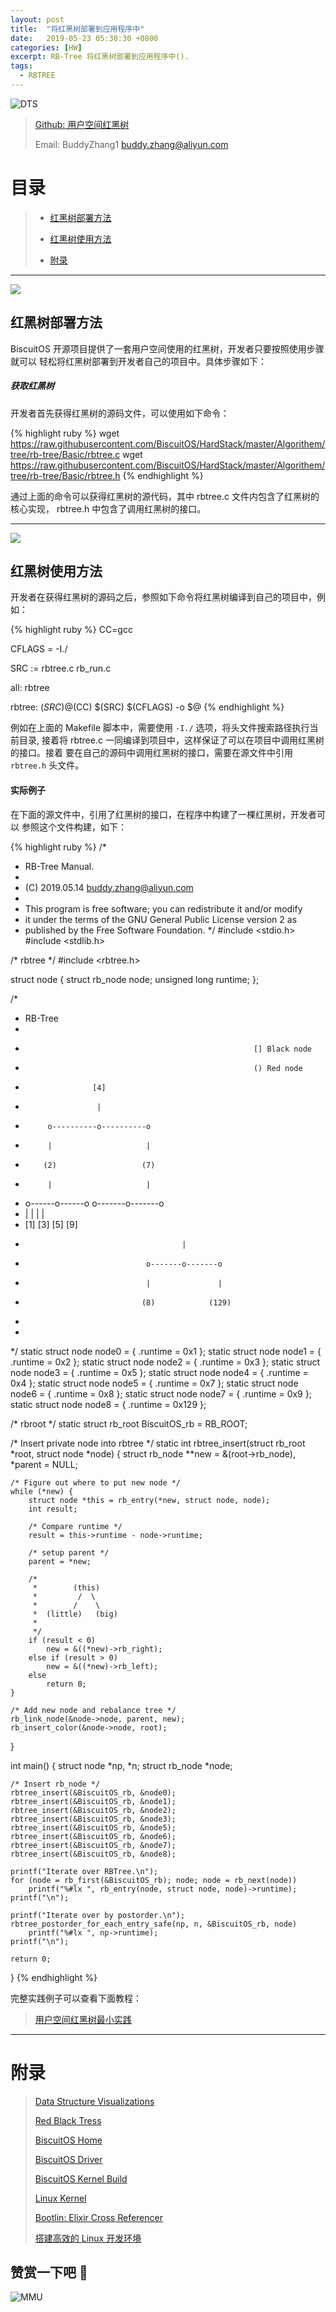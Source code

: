 ```yaml
---
layout: post
title:  "将红黑树部署到应用程序中"
date:   2019-05-23 05:30:30 +0800
categories: [HW]
excerpt: RB-Tree 将红黑树部署到应用程序中().
tags:
  - RBTREE
---
```


![DTS](https://raw.githubusercontent.com/EmulateSpace/PictureSet/master/BiscuitOS/kernel/IND00000H.jpg)

> [Github: 用户空间红黑树](https://github.com/BiscuitOS/HardStack/tree/master/Algorithem/tree/rb-tree/Basic)
>
> Email: BuddyZhang1 <buddy.zhang@aliyun.com>

# 目录

> - [红黑树部署方法](#红黑树部署方法)
>
> - [红黑树使用方法](#红黑树使用方法)
>
> - [附录](#附录)

-----------------------------------
<span id="红黑树部署方法"></span>

![](https://raw.githubusercontent.com/EmulateSpace/PictureSet/master/BiscuitOS/kernel/IND00000H.jpg)

## 红黑树部署方法

BiscuitOS 开源项目提供了一套用户空间使用的红黑树，开发者只要按照使用步骤就可以
轻松将红黑树部署到开发者自己的项目中。具体步骤如下：

##### 获取红黑树

开发者首先获得红黑树的源码文件，可以使用如下命令：

{% highlight ruby %}
wget https://raw.githubusercontent.com/BiscuitOS/HardStack/master/Algorithem/tree/rb-tree/Basic/rbtree.c
wget https://raw.githubusercontent.com/BiscuitOS/HardStack/master/Algorithem/tree/rb-tree/Basic/rbtree.h
{% endhighlight %}

通过上面的命令可以获得红黑树的源代码，其中 rbtree.c 文件内包含了红黑树的核心实现，
rbtree.h 中包含了调用红黑树的接口。

------------------------------
<span id="红黑树使用方法"></span>

![](https://raw.githubusercontent.com/EmulateSpace/PictureSet/master/BiscuitOS/kernel/IND00000K.jpg)

## 红黑树使用方法

开发者在获得红黑树的源码之后，参照如下命令将红黑树编译到自己的项目中，例如：

{% highlight ruby %}
CC=gcc

CFLAGS = -I./

SRC := rbtree.c rb_run.c

all: rbtree

rbtree: $(SRC)
	@$(CC) $(SRC) $(CFLAGS) -o $@
{% endhighlight %}

例如在上面的 Makefile 脚本中，需要使用 `-I./` 选项，将头文件搜索路径执行当前目录,
接着将 rbtree.c 一同编译到项目中，这样保证了可以在项目中调用红黑树的接口。接着
要在自己的源码中调用红黑树的接口，需要在源文件中引用 `rbtree.h` 头文件。

#### 实际例子

在下面的源文件中，引用了红黑树的接口，在程序中构建了一棵红黑树，开发者可以
参照这个文件构建，如下：

{% highlight ruby %}
/*
 * RB-Tree Manual.
 *
 * (C) 2019.05.14 <buddy.zhang@aliyun.com>
 *
 * This program is free software; you can redistribute it and/or modify
 * it under the terms of the GNU General Public License version 2 as
 * published by the Free Software Foundation.
 */
#include <stdio.h>
#include <stdlib.h>

/* rbtree */
#include <rbtree.h>

struct node {
	struct rb_node node;
	unsigned long runtime;
};

/*
 * RB-Tree
 *
 *                                                        [] Black node
 *                                                        () Red node
 *                    [4]
 *                     |
 *          o----------o----------o
 *          |                     |
 *         (2)                   (7)
 *          |                     |
 *   o------o------o      o-------o-------o
 *   |             |      |               |
 *  [1]           [3]    [5]             [9]
 *                                        |
 *                                o-------o-------o
 *                                |               |
 *                               (8)            (129)
 *
 *
 */
static struct node node0 = { .runtime = 0x1 };
static struct node node1 = { .runtime = 0x2 };
static struct node node2 = { .runtime = 0x3 };
static struct node node3 = { .runtime = 0x5 };
static struct node node4 = { .runtime = 0x4 };
static struct node node5 = { .runtime = 0x7 };
static struct node node6 = { .runtime = 0x8 };
static struct node node7 = { .runtime = 0x9 };
static struct node node8 = { .runtime = 0x129 };

/* rbroot */
static struct rb_root BiscuitOS_rb = RB_ROOT;

/* Insert private node into rbtree */
static int rbtree_insert(struct rb_root *root, struct node *node)
{
	struct rb_node **new = &(root->rb_node), *parent = NULL;

	/* Figure out where to put new node */
	while (*new) {
		struct node *this = rb_entry(*new, struct node, node);
		int result;

		/* Compare runtime */
		result = this->runtime - node->runtime;

		/* setup parent */
		parent = *new;

		/*
		 *        (this)
		 *         /  \
		 *        /    \
		 *  (little)   (big)
		 *
		 */
		if (result < 0)
			new = &((*new)->rb_right);
		else if (result > 0)
			new = &((*new)->rb_left);
		else
			return 0;
	}

	/* Add new node and rebalance tree */
	rb_link_node(&node->node, parent, new);
	rb_insert_color(&node->node, root);
}

int main()
{
	struct node *np, *n;
	struct rb_node *node;

	/* Insert rb_node */
	rbtree_insert(&BiscuitOS_rb, &node0);
	rbtree_insert(&BiscuitOS_rb, &node1);
	rbtree_insert(&BiscuitOS_rb, &node2);
	rbtree_insert(&BiscuitOS_rb, &node3);
	rbtree_insert(&BiscuitOS_rb, &node5);
	rbtree_insert(&BiscuitOS_rb, &node6);
	rbtree_insert(&BiscuitOS_rb, &node7);
	rbtree_insert(&BiscuitOS_rb, &node8);

	printf("Iterate over RBTree.\n");
	for (node = rb_first(&BiscuitOS_rb); node; node = rb_next(node))
		printf("%#lx ", rb_entry(node, struct node, node)->runtime);
	printf("\n");

	printf("Iterate over by postorder.\n");
	rbtree_postorder_for_each_entry_safe(np, n, &BiscuitOS_rb, node)
		printf("%#lx ", np->runtime);
	printf("\n");

	return 0;
}
{% endhighlight %}

完整实践例子可以查看下面教程：

> [用户空间红黑树最小实践]()

-----------------------------------------------

# <span id="附录">附录</span>

> [Data Structure Visualizations](https://www.cs.usfca.edu/~galles/visualization/Algorithms.html)
>
> [Red Black Tress](https://biscuitos.github.io/blog/Tree_RBTree/)
>
> [BiscuitOS Home](https://biscuitos.github.io/)
>
> [BiscuitOS Driver](https://biscuitos.github.io/blog/BiscuitOS_Catalogue/)
>
> [BiscuitOS Kernel Build](https://biscuitos.github.io/blog/Kernel_Build/)
>
> [Linux Kernel](https://www.kernel.org/)
>
> [Bootlin: Elixir Cross Referencer](https://elixir.bootlin.com/linux/latest/source)
>
> [搭建高效的 Linux 开发环境](https://biscuitos.github.io/blog/Linux-debug-tools/)

## 赞赏一下吧 🙂

![MMU](https://raw.githubusercontent.com/EmulateSpace/PictureSet/master/BiscuitOS/kernel/HAB000036.jpg)

